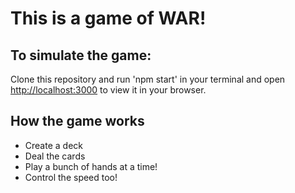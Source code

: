 # This is a game of WAR!

## To simulate the game:
   Clone this repository and run 'npm start' in your terminal and open [http://localhost:3000](http://localhost:3000) to view it in your browser.

## How the game works
 - Create a deck
 - Deal the cards
 - Play a bunch of hands at a time!
 - Control the speed too!


